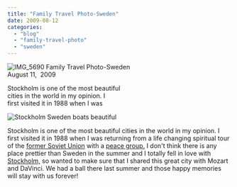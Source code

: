 ```yaml
---
title: "Family Travel Photo-Sweden"
date: 2009-08-12
categories: 
  - "blog"
  - "family-travel-photo"
  - "sweden"
---
```


 ![IMG_5690](https://pub-ac94b3f306b24c0dba4238943c97f2e1.r2.dev/6a00e5502a9507883301157207e2cb970b.jpg) Family Travel Photo-Sweden  
August 11,  2009

Stockholm is one of the most beautiful  
cities in the world in my opinion. I  
first visited it in 1988 when I was

<!--more-->

![Stockholm Sweden boats beautiful](https://pub-ac94b3f306b24c0dba4238943c97f2e1.r2.dev/6a00e5502a9507883301157113380d970c-scaled.jpg)

  
Stockholm is one of the most beautiful cities in the world in my opinion. I first visited it in 1988 when I was returning from a life changing spiritual tour of the [former Soviet Union](http://en.wikipedia.org/wiki/Soviet_Union) with a [peace group.](http://www.youtube.com/watch?v=zuMJPvPKBpk&feature=channel_page) I don't think there is any place prettier than Sweden in the summer and I totally fell in love with [Stockholm,](http://en.wikipedia.org/wiki/Stockholm) so wanted to make sure that I shared this great city with Mozart and DaVinci. We had a ball there last summer and those happy memories will stay with us forever!
